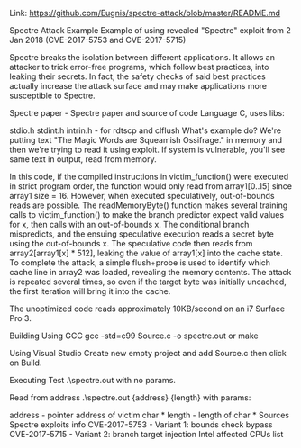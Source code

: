 Link: https://github.com/Eugnis/spectre-attack/blob/master/README.md

Spectre Attack Example
Example of using revealed "Spectre" exploit from 2 Jan 2018 (CVE-2017-5753 and CVE-2017-5715)

Spectre breaks the isolation between different applications. It allows an attacker to trick error-free programs, which follow best practices, into leaking their secrets. In fact, the safety checks of said best practices actually increase the attack surface and may make applications more susceptible to Spectre.

Spectre paper - Spectre paper and source of code
Language
C, uses libs:

stdio.h
stdint.h
intrin.h - for rdtscp and clflush
What's example do?
We're putting text "The Magic Words are Squeamish Ossifrage." in memory and then we're trying to read it using exploit. If system is vulnerable, you'll see same text in output, read from memory.

In this code, if the compiled instructions in victim_function() were executed in strict program order, the function would only read from array1[0..15] since array1 size = 16. However, when executed speculatively, out-of-bounds reads are possible. The readMemoryByte() function makes several training calls to victim_function() to make the branch predictor expect valid values for x, then calls with an out-of-bounds x. The conditional branch mispredicts, and the ensuing speculative execution reads a secret byte using the out-of-bounds x. The speculative code then reads from array2[array1[x] * 512], leaking the value of array1[x] into the cache state. To complete the attack, a simple flush+probe is used to identify which cache line in array2 was loaded, revealing the memory contents. The attack is repeated several times, so even if the target byte was initially uncached, the first iteration will bring it into the cache.

The unoptimized code reads approximately 10KB/second on an i7 Surface Pro 3.

Building
Using GCC
gcc -std=c99 Source.c -o spectre.out or make

Using Visual Studio
Create new empty project and add Source.c then click on Build.

Executing
Test
.\spectre.out with no params.

Read from address
.\spectre.out {address} {length} with params:

address - pointer address of victim char *
length - length of char *
Sources
Spectre exploits info
CVE-2017-5753 - Variant 1: bounds check bypass
CVE-2017-5715 - Variant 2: branch target injection
Intel affected CPUs list
